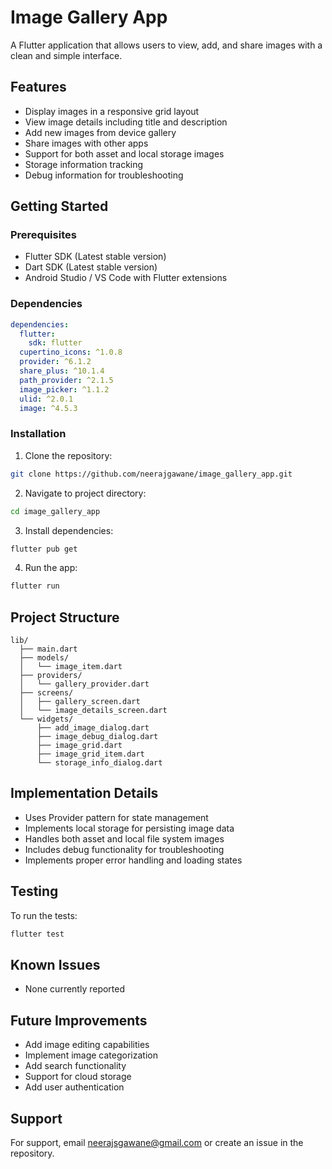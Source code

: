 # Image Gallery App

A Flutter application that allows users to view, add, and share images with a clean and simple interface.

## Features

- Display images in a responsive grid layout
- View image details including title and description
- Add new images from device gallery
- Share images with other apps
- Support for both asset and local storage images
- Storage information tracking
- Debug information for troubleshooting

## Getting Started

### Prerequisites

- Flutter SDK (Latest stable version)
- Dart SDK (Latest stable version)
- Android Studio / VS Code with Flutter extensions

### Dependencies

```yaml
dependencies:
  flutter:
    sdk: flutter
  cupertino_icons: ^1.0.8
  provider: ^6.1.2
  share_plus: ^10.1.4
  path_provider: ^2.1.5
  image_picker: ^1.1.2
  ulid: ^2.0.1
  image: ^4.5.3
```

### Installation

1. Clone the repository:

```bash
git clone https://github.com/neerajgawane/image_gallery_app.git
```

2. Navigate to project directory:

```bash
cd image_gallery_app
```

3. Install dependencies:

```bash
flutter pub get
```

4. Run the app:

```bash
flutter run
```

## Project Structure

```
lib/
  ├── main.dart
  ├── models/
  │   └── image_item.dart
  ├── providers/
  │   └── gallery_provider.dart
  ├── screens/
  │   ├── gallery_screen.dart
  │   └── image_details_screen.dart
  └── widgets/
      ├── add_image_dialog.dart
      ├── image_debug_dialog.dart
      ├── image_grid.dart
      ├── image_grid_item.dart
      └── storage_info_dialog.dart
```

## Implementation Details

- Uses Provider pattern for state management
- Implements local storage for persisting image data
- Handles both asset and local file system images
- Includes debug functionality for troubleshooting
- Implements proper error handling and loading states

## Testing

To run the tests:

```bash
flutter test
```

## Known Issues

- None currently reported

## Future Improvements

- Add image editing capabilities
- Implement image categorization
- Add search functionality
- Support for cloud storage
- Add user authentication

## Support

For support, email neerajsgawane@gmail.com or create an issue in the repository.

